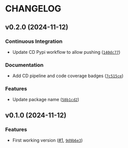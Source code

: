 # CHANGELOG


## v0.2.0 (2024-11-12)

### Continuous Integration

- Update CD Pypi workflow to allow pushing
  ([`140dc77`](https://github.com/cmnemoi/mushpedia_scraper/commit/140dc7799e997382b0bf54fb981b9fb3e71cd0f8))

### Documentation

- Add CD pipeline and code coverage badges
  ([`7c515ce`](https://github.com/cmnemoi/mushpedia_scraper/commit/7c515cee0533fbf9c78d21fc4a9771ee85ae02a0))

### Features

- Update package name
  ([`58b1cd2`](https://github.com/cmnemoi/mushpedia_scraper/commit/58b1cd2bb74d067521b7c1ffe2a1970c1b5d6f16))


## v0.1.0 (2024-11-12)

### Features

- First working version ([#1](https://github.com/cmnemoi/mushpedia_scraper/pull/1),
  [`9d9b6e3`](https://github.com/cmnemoi/mushpedia_scraper/commit/9d9b6e34d1018fa60e449ef25ef3037403b05891))
